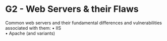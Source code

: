 # G2 - Web Servers & their Flaws

Common web servers and their fundamental differences and vulnerabilities associated with them: • IIS \
• Apache (and variants)
